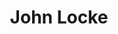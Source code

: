 ---
title: "John Locke"
cc-type: person
hashtag: "john-locke"
born-on: 1632-08-29
died-on: 1704-10-28
tags:
  - English
  - Philosopher
  - Age of Enlightenment
  - Human Being
  - dead at the moment
---